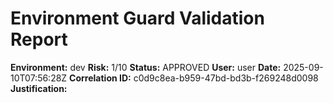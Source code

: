 # Environment Guard Validation Report
**Environment:** dev
**Risk:** 1/10
**Status:** APPROVED
**User:** user
**Date:** 2025-09-10T07:56:28Z
**Correlation ID:** c0d9c8ea-b959-47bd-bd3b-f269248d0098
**Justification:**
